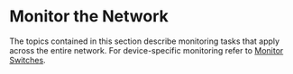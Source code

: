 # Monitor the Network

The topics contained in this section describe monitoring tasks that
apply across the entire network. For device-specific monitoring refer to
[Monitor Switches](Monitor_Switches).
